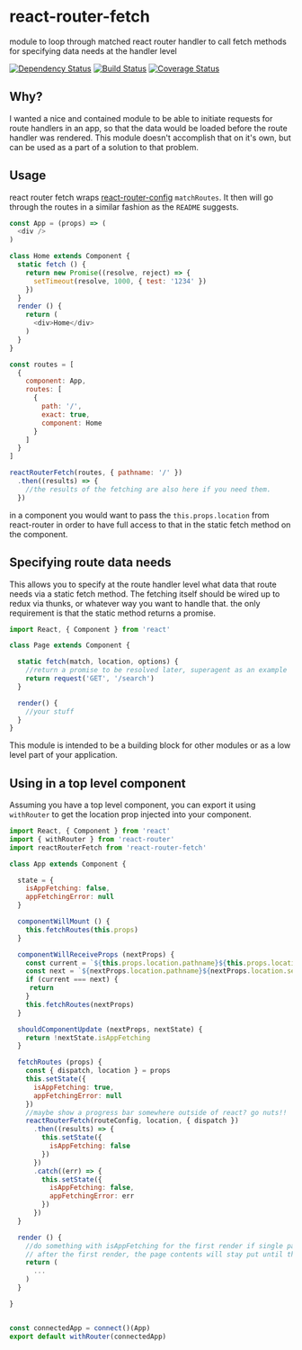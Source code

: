 react-router-fetch
=====================
module to loop through matched react router handler to call fetch methods for specifying data needs at the handler level

[![Dependency Status](https://david-dm.org/kellyrmilligan/react-router-fetch.svg)](https://david-dm.org/kellyrmilligan/react-router-fetch)
[![Build Status](https://travis-ci.org/kellyrmilligan/react-router-fetch.svg?branch=master)](https://travis-ci.org/kellyrmilligan/react-router-fetch)
[![Coverage Status](https://coveralls.io/repos/github/kellyrmilligan/react-router-fetch/badge.svg?branch=master)](https://coveralls.io/github/kellyrmilligan/react-router-fetch?branch=master)

## Why?
I wanted a nice and contained module to be able to initiate requests for route handlers in an app, so that the data would be loaded before the route handler was rendered. This module doesn't accomplish that on it's own, but can be used as a part of a solution to that problem.


## Usage
react router fetch wraps [react-router-config](https://www.npmjs.com/package/react-router-config) `matchRoutes`. It then will go through the routes in a similar fashion as the `README` suggests.
```js
const App = (props) => (
  <div />
)

class Home extends Component {
  static fetch () {
    return new Promise((resolve, reject) => {
      setTimeout(resolve, 1000, { test: '1234' })
    })
  }
  render () {
    return (
      <div>Home</div>
    )
  }
}

const routes = [
  {
    component: App,
    routes: [
      {
        path: '/',
        exact: true,
        component: Home
      }
    ]
  }
]

reactRouterFetch(routes, { pathname: '/' })
  .then((results) => {
    //the results of the fetching are also here if you need them.
  })
```

in a component you would want to pass the `this.props.location` from react-router in order to have full access to that in the static fetch method on the component.


## Specifying route data needs
This allows you to specify at the route handler level what data that route needs via a static fetch method. The fetching itself should be wired up to redux via thunks, or whatever way you want to handle that. the only requirement is that the static method returns a promise.

```js
import React, { Component } from 'react'

class Page extends Component {

  static fetch(match, location, options) {
    //return a promise to be resolved later, superagent as an example
    return request('GET', '/search')
  }

  render() {
    //your stuff
  }
}

```

This module is intended to be a building block for other modules or as a low level part of your application.

## Using in a top level component
Assuming you have a top level component, you can export it using `withRouter` to get the location prop injected into your component.

```js
import React, { Component } from 'react'
import { withRouter } from 'react-router'
import reactRouterFetch from 'react-router-fetch'

class App extends Component {

  state = {
    isAppFetching: false,
    appFetchingError: null
  }

  componentWillMount () {
    this.fetchRoutes(this.props)
  }

  componentWillReceiveProps (nextProps) {
    const current = `${this.props.location.pathname}${this.props.location.search}`
    const next = `${nextProps.location.pathname}${nextProps.location.search}`
    if (current === next) {
     return
    }
    this.fetchRoutes(nextProps)
  }

  shouldComponentUpdate (nextProps, nextState) {
    return !nextState.isAppFetching
  }

  fetchRoutes (props) {
    const { dispatch, location } = props
    this.setState({
      isAppFetching: true,
      appFetchingError: null
    })
    //maybe show a progress bar somewhere outside of react? go nuts!!
    reactRouterFetch(routeConfig, location, { dispatch })
      .then((results) => {
        this.setState({
          isAppFetching: false
        })
      })
      .catch((err) => {
        this.setState({
          isAppFetching: false,
          appFetchingError: err
        })
      })
  }

  render () {
    //do something with isAppFetching for the first render if single page app.
    // after the first render, the page contents will stay put until the next route's data is ready to go, so you'll have to do something outside of this.
    return (
      ...
    )
  }

}


const connectedApp = connect()(App)
export default withRouter(connectedApp)

```
